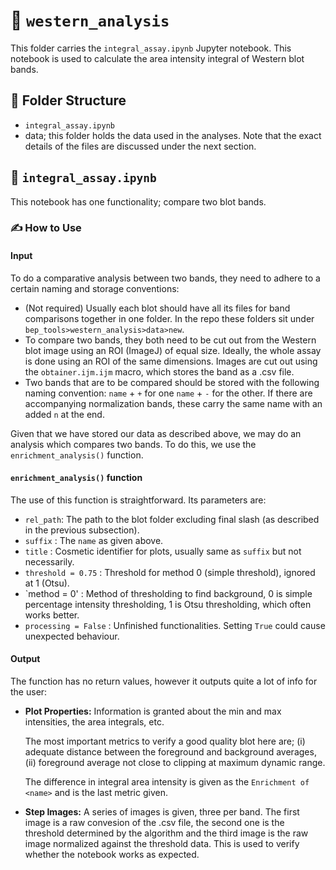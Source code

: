 # 📐 `western_analysis`
This folder carries the `integral_assay.ipynb` Jupyter notebook. This notebook is used to calculate the area intensity integral of Western blot bands.

## 📁 Folder Structure
- `integral_assay.ipynb`
- data; this folder holds the data used in the analyses. Note that the exact details of the files are discussed under the next section.

## 📏 `integral_assay.ipynb`
This notebook has one functionality; compare two blot bands.

### ✍️ How to Use
#### Input
To do a comparative analysis between two bands, they need to adhere to a certain naming and storage conventions:
- (Not required) Usually each blot should have all its files for band comparisons together in one folder. In the repo these folders sit under `bep_tools>western_analysis>data>new`.
- To compare two bands, they both need to be cut out from the Western blot image using an ROI (ImageJ) of equal size. Ideally, the whole assay is done using an ROI of the same dimensions. Images are cut out using the `obtainer.ijm.ijm` macro, which stores the band as a .csv file.
- Two bands that are to be compared should be stored with the following naming convention: `name` + `+` for one `name` + `-` for the other. If there are accompanying normalization bands, these carry the same name with an added `n` at the end.

Given that we have stored our data as described above, we may do an analysis which compares two bands. To do this, we use the `enrichment_analysis()` function.

#### `enrichment_analysis()` function
The use of this function is straightforward. Its parameters are:
- `rel_path`: The path to the blot folder excluding final slash (as described in the previous subsection).
- `suffix` : The `name` as given above.
- `title` : Cosmetic identifier for plots, usually same as `suffix` but not necessarily.
- `threshold = 0.75` : Threshold for method 0 (simple threshold), ignored at 1 (Otsu).
- `method = 0' : Method of thresholding to find background, 0 is simple percentage intensity thresholding, 1 is Otsu thresholding, which often works better.
- `processing = False` : Unfinished functionalities. Setting `True` could cause unexpected behaviour.

#### Output
The function has no return values, however it outputs quite a lot of info for the user:
- **Plot Properties:** Information is granted about the min and max intensities, the area integrals, etc.

  The most important metrics to verify a good quality blot here are; (i) adequate distance between the foreground and background averages, (ii) foreground average not close to clipping at maximum dynamic range.
  
  The difference in integral area intensity is given as the `Enrichment of <name>` and is the last metric given.
- **Step Images:** A series of images is given, three per band. The first image is a raw convesion of the .csv file, the second one is the threshold determined by the algorithm and the third image is the raw image normalized against the threshold data. This is used to verify whether the notebook works as expected.
